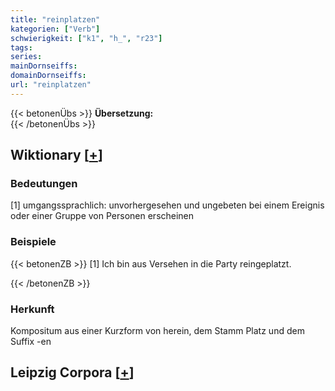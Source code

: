 ```yaml
---
title: "reinplatzen"
kategorien: ["Verb"]
schwierigkeit: ["k1", "h_", "r23"]
tags:
series:
mainDornseiffs:
domainDornseiffs:
url: "reinplatzen"
---
```


{{< betonenÜbs >}}
**Übersetzung:**  
{{< /betonenÜbs >}}

## Wiktionary [[+](https://de.wiktionary.org/wiki/reinplatzen)]

### Bedeutungen
[1] umgangssprachlich: unvorhergesehen und ungebeten bei einem Ereignis oder einer Gruppe von Personen erscheinen  

### Beispiele
{{< betonenZB >}}
[1] Ich bin aus Versehen in die Party reingeplatzt.  

{{< /betonenZB >}}
### Herkunft
Kompositum aus einer Kurzform von herein, dem Stamm Platz und dem Suffix -en  


## Leipzig Corpora [[+](https://corpora.uni-leipzig.de/en/res?word=reinplatzen&corpusId=deu_newscrawl-public_2018)]


